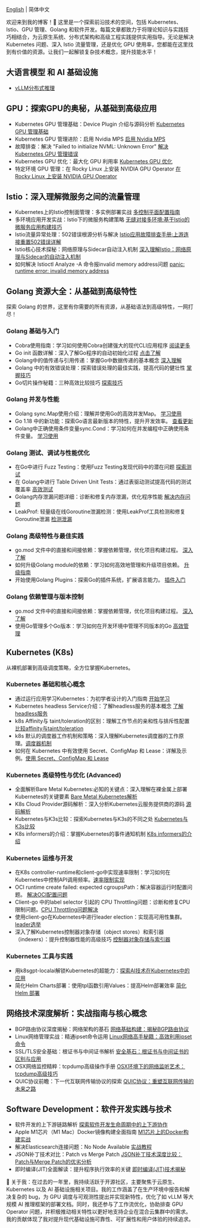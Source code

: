 
[English](https://tim-wang-tecg-blog.pages.dev/) |
简体中文

欢迎来到我的博客！🚀 这里是一个探索前沿技术的空间，包括 Kubernetes、Istio、GPU 管理、Golang 和软件开发。每篇文章都致力于将理论知识与实践技巧相结合，为云原生系统、分布式架构和高级工程实践提供实用指导。无论是解决 Kubernetes 问题、深入 Istio 流量管理，还是优化 GPU 使用率，您都能在这里找到有价值的资源。让我们一起解锁复杂技术概念，提升技能水平！

## 大语言模型 和 AI 基础设施

- [vLLM分布式推理](/llm/vllm-distributed-inference-doc/)

## GPU：探索GPU的奥秘，从基础到高级应用

- Kubernetes GPU 管理基础：Device Plugin 介绍与源码分析 [Kubernetes GPU 管理基础](/gpu/k8s-device-plugin)
- Kubernetes GPU 管理进阶：启用 Nvidia MPS [启用 Nvidia MPS](/gpu/k8s-device-plugin-mps)
- 故障排查：解决 "Failed to initialize NVML: Unknown Error" [解决 Kubernetes GPU 管理错误](/gpu/nvml-error/)
- Kubernetes GPU 优化：最大化 GPU 利用率 [Kubernetes GPU 优化](/gpu/how-to-increase-gpu-utilization-in-kubernetes)
- 特定环境 GPU 管理：在 Rocky Linux 上安装 NVIDIA GPU Operator [在 Rocky Linux 上安装 NVIDIA GPU Operator](/gpu/how-to-install-nvidia-gpu-operator-with-a100-on-kubernetes-base-rocky-linux)

## Istio：深入理解微服务之间的流量管理

- Kubernetes上的Istio控制面管理：多实例部署实战 [多控制平面配置指南](/istio/how-to-install-multi-istio-control-plane)
- 多环境应用开发实战：Istio下的微服务构建策略 [无缝对接多环境:基于Istio的微服务应用构建技巧](/istio/build-app-under-multi-istio)
- Istio流量异常处理：502错误根源分析与解决 [Istio应用故障排查手册:上游连接重置502错误详解](/istio/istio-upstream-error)
- Istio核心技术探秘：网络原理与Sidecar自动注入机制 [深入理解Istio：网络原理与Sidecar的自动注入机制](/istio/istio-sidecar-inject)
- 如何解决 Istioctl Analyze -A 命令报invalid memory address问题 [panic: runtime error: invalid memory address](/istio/istioctl-analyze-error)

## Golang 资源大全：从基础到高级特性

探索 Golang 的世界，这里有你需要的所有资源，从基础语法到高级特性，一网打尽！

### Golang 基础与入门

- Cobra使用指南：学习如何使用Cobra创建强大的现代CLI应用程序 [阅读更多](/golang/cobra-user-guide/)
- Go init 函数详解：深入了解Go程序的自动初始化过程 [点击了解](/golang/init-function-introduction)
- Golang中的值传递与引用传递：掌握Go中数据传递的基本概念 [深入理解](/golang/golang-pass-by-value-vs-pass-by-reference)
- Golang 中的有效错误处理：探索错误处理的最佳实践，提高代码的健壮性 [掌握技巧](/golang/error-handling-best-practices)
- Go切片操作秘籍：三种高效比较技巧 [探索技巧](/golang/compare-slice)

### Golang 并发与性能

- Golang sync.Map使用介绍：理解并使用Go的高效并发Map。 [学习使用](/golang/go-sync-Map)
- Go 1.18 中的新功能：探索Go语言最新版本的特性，提升开发效率。 [查看更新](/golang/go-version-118-release-new)
- Golang中正确使用条件变量sync.Cond：学习如何在并发编程中正确使用条件变量。 [学习使用](/golang/go-sync-cond)

### Golang 测试、调试与性能优化

- 在Go中进行 Fuzz Testing：使用Fuzz Testing发现代码中的潜在问题 [探索测试](/golang/go-fuzz-testing)
- 在 Golang中进行 Table Driven Unit Tests：通过表驱动测试提高代码的测试覆盖率 [高效测试](/golang/table-driven-unit-tests)
- Golang内存泄漏问题详细：诊断和修复内存泄漏，优化程序性能 [解决内存问题](/golang/golang-Memory-Leaks)
- LeakProf: 轻量级在线Goroutine泄漏检测：使用LeakProf工具检测和修复Goroutine泄漏 [检测泄漏](/golang/leakprof-featherlight)

### Golang 高级特性与最佳实践

- go.mod 文件中的直接和间接依赖：掌握依赖管理，优化项目构建过程。 [深入了解](/golang/direct-indirect-dependency-module-go)
- 如何升级Golang module的依赖：学习如何高效地管理和升级项目依赖。 [升级指南](/golang/how-to-upgrade-golang-dependencies)
- 开始使用Golang Plugins：探索Go的插件系统，扩展语言能力。 [插件入门](/golang/getting-started-with-golang-plugins)

### Golang 依赖管理与版本控制

- go.mod 文件中的直接和间接依赖：掌握依赖管理，优化项目构建过程。 [深入了解](/golang/direct-indirect-dependency-module-go)
- 使用Go管理多个Go版本：学习如何在开发环境中管理不同版本的Go [高效管理](/golang/managing-multiple-go-versions-with-go)

## Kubernetes (K8s)

从裸机部署到高级调度策略，全方位掌握Kubernetes。

### Kubernetes 基础和核心概念

- 通过运行应用学习Kubernetes：为初学者设计的入门指南 [开始学习](/k8s/learning-k8s-by-running-app/)
- Kubernetes headless Service介绍：了解headless服务的基本概念 [了解headless服务](/k8s/headLess-svc/)
- k8s Affinity与 taint/toleration的区别：理解工作节点的亲和性与排斥性配置 [比较affinity与taint/toleration](/k8s/diff-of-Affinity-and-taint/)
- k8s 默认的调度器工作机制和策略：深入理解Kubernetes调度器的工作原理。[调度器机制](/k8s/k8s-schedule-road-path/)
- 如何在 Kubernetes 中有效使用 Secret、ConfigMap 和 Lease：详解及示例。[使用 Secret、ConfigMap 和 Lease](/k8s/k8s-secret-configMap-Lease/)
  
### Kubernetes 高级特性与优化 (Advanced)

- 全面解析Bare Metal Kubernetes:必知的关键点：深入理解在裸金属上部署Kubernetes的关键要素 [Bare Metal Kubernetes解析](/k8s/bare-metal-kubernetes/)
- K8s Cloud Provider源码解析：深入分析Kubernetes云服务提供商的源码 [源码解析](/k8s/k8s-cloud-provider/)
- Kubernetes与K3s比较：探索Kubernetes与K3s的不同之处 [Kubernetes与K3s比较](/k8s/k8s-vs-k3s/)
- K8s informers的介绍：掌握Kubernetes的事件通知机制 [K8s informers的介绍](/k8s/k8s_informers/)

### Kubernetes 运维与开发

- 在K8s controller-runtime和client-go中实现速率限制：学习如何在Kubernetes中控制API调用频率。[速率限制实现](/k8s/controller-runtime-client-go-rate-limiting/)
- OCI runtime create failed: expected cgroupsPath：解决容器运行时配置问题。 [解决OCI配置问题](/k8s/oci-error/)
- Client-go 中的label selector 引起的 CPU Throttling问题：诊断和修复CPU限制问题。[CPU Throttling问题解决](/k8s/oom-killed-by-client-go-label-select/)
- 使用client-go在Kubernetes中进行leader election：实现高可用性集群。[leader选举](/k8s/leader-election-in-kubernetes-using-client-go/)
- 深入了解Kubernetes控制器对象存储（object stores）和索引器（indexers）：提升控制器性能的高级技巧 [控制器对象存储与索引器](/k8s/object-stores-and-indexers/)

### Kubernetes 工具与实践

- 用k8sgpt-localai解锁Kubernetes的超能力：[探索AI技术在Kubernetes中的应用](/k8s/k8sgpt-operater/)
- 简化Helm Charts部署：使用tpl函数引用Values：提高Helm部署效率 [简化Helm 部署](/k8s/using-the-helm-tpl-function/)
  
## 网络技术深度解析：实战指南与核心概念

- BGP路由协议深度揭秘：网络架构的基石 [网络基础构建：揭秘BGP路由协议](/network/what-is-bgp)
- Linux网络管理实战：精通ipset命令运用 [Linux网络高手秘籍：高效利用ipset命令](/network/how-to-use-ipset)
- SSL/TLS安全基础：根证书与中间证书解析 [安全基石：根证书与中间证书的区别与应用](/network/root-certificates-intermediate)
- OSX网络监控精粹：tcpdump高级操作手册 [OSX环境下的网络监听艺术：tcpdump高级技巧](/network/tcp-dump-in-OSX)
- QUIC协议前瞻：下一代互联网传输协议的探索 [QUIC协议：重塑互联网传输的未来之路](/network/the-road-to-quic)

## Software Development：软件开发实践与技术

- 软件开发的上下游链路解析 [探索软件开发生命周期中的上下游协作](/software/upstream-downstream)
- Apple M1芯片（M1 Mac）Docker镜像构建全面指南 [M1芯片上的Docker构建实战](/software/docker-build-on-m1-mac)
- 解决Elasticsearch连接问题：No Node Available [实战教程](/software/elastic)
- JSON补丁技术对比：Patch vs Merge Patch [JSON补丁技术深度比较：Patch与Merge Patch的优劣分析](/software/json-patch-vs-merge-patch)
- 即时编译(JIT)全面解读：提升程序执行效率的关键 [即时编译(JIT)技术揭秘](/software/just-in-time)

🎯 关于我：在过去的一年里，我持续活跃于开源社区，主要聚焦于云原生、Kubernetes 以及 AI 基础设施相关项目。我的工作涵盖了在生产环境中报告和解决复杂的 bug，为 GPU 调度与可观测性提出并实现新特性，优化了如 vLLM 等大规模 AI 推理框架的部署文档。同时，我还参与了工作流优化，协助排查 GPU Operator 问题，并积极推动相关特性以更好地支持企业在混合云集群中的需求。我的贡献体现了我对提升现代基础设施可靠性、可扩展性和用户体验的持续追求。
